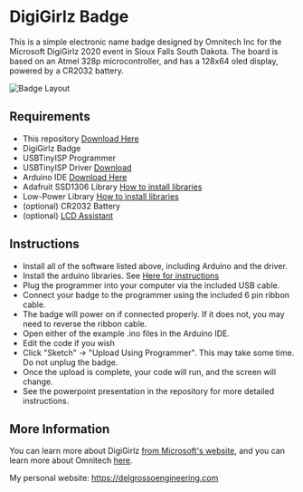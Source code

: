 # DigiGirlz Badge
This is a simple electronic name badge designed by Omnitech Inc for the Microsoft DigiGirlz 2020 event in Sioux Falls South Dakota. The board is based on an Atmel 328p microcontroller, and has a 128x64 oled display, powered by a CR2032 battery.

![Badge Layout](https://delgrossoengineering.com/images/digigirlz/badgeBoard.png)

## Requirements
* This repository [Download Here](https://github.com/ad3154/DigiGirlzBadge/archive/master.zip)
* DigiGirlz Badge
* USBTinyISP Programmer
* USBTinyISP Driver [Download](https://github.com/adafruit/Adafruit_Windows_Drivers/releases/download/2.4.0.0/adafruit_drivers_2.4.0.0.exe)
* Arduino IDE [Download Here](https://www.arduino.cc/download_handler.php)
* Adafruit SSD1306 Library [How to install libraries](https://www.arduino.cc/en/guide/libraries)
* Low-Power Library [How to install libraries](https://www.arduino.cc/en/guide/libraries)
* (optional) CR2032 Battery
* (optional) [LCD Assistant](http://en.radzio.dxp.pl/bitmap_converter/)

## Instructions
* Install all of the software listed above, including Arduino and the driver.
* Install the arduino libraries. See [Here for instructions](https://www.arduino.cc/en/guide/libraries)
* Plug the programmer into your computer via the included USB cable.
* Connect your badge to the programmer using the included 6 pin ribbon cable.
* The badge will power on if connected properly. If it does not, you may need to reverse the ribbon cable.
* Open either of the example .ino files in the Arduino IDE. 
* Edit the code if you wish
* Click "Sketch" -> "Upload Using Programmer". This may take some time. Do not unplug the badge.
* Once the upload is complete, your code will run, and the screen will change.
* See the powerpoint presentation in the repository for more detailed instructions.

## More Information
You can learn more about DigiGirlz [from Microsoft's website](https://www.microsoft.com/en-us/diversity/programs/digigirlz/default.aspx), and you can learn more about Omnitech [here](https://www.omnitech-inc.com).

My personal website: https://delgrossoengineering.com

